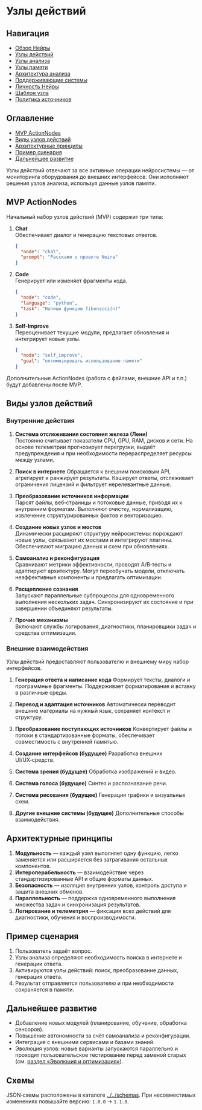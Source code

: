 # Узлы действий

## Навигация
- [Обзор Нейры](README.md)
- [Узлы действий](action-nodes.md)
- [Узлы анализа](analysis-nodes.md)
- [Узлы памяти](memory-nodes.md)
- [Архитектура анализа](analysis-architecture.md)
- [Поддерживающие системы](support-systems.md)
- [Личность Нейры](personality.md)
- [Шаблон узла](node-template.md)
- [Политика источников](source-policy.md)

## Оглавление
- [MVP ActionNodes](#mvp-actionnodes)
- [Виды узлов действий](#виды-узлов-действий)
- [Архитектурные принципы](#архитектурные-принципы)
- [Пример сценария](#пример-сценария)
- [Дальнейшее развитие](#дальнейшее-развитие)


Узлы действий отвечают за все активные операции нейросистемы — от мониторинга оборудования до внешних интерфейсов. Они исполняют решения узлов анализа, используя данные узлов памяти.

## MVP ActionNodes

Начальный набор узлов действий (MVP) содержит три типа:

1. **Chat**  
   Обеспечивает диалог и генерацию текстовых ответов.
   ```json
   {
     "node": "chat",
     "prompt": "Расскажи о проекте Neira"
   }
   ```

2. **Code**  
   Генерирует или изменяет фрагменты кода.
   ```json
   {
     "node": "code",
     "language": "python",
     "task": "Напиши функцию fibonacci(n)"
   }
   ```

3. **Self-Improve**  
   Переоценивает текущие модули, предлагает обновления и интегрирует новые узлы.
   ```json
   {
     "node": "self_improve",
     "goal": "оптимизировать использование памяти"
   }
   ```

Дополнительные ActionNodes (работа с файлами, внешние API и т.п.) будут добавлены после MVP.

## Виды узлов действий

### Внутренние действия

1. **Система отслеживания состояния железа (Лени)**  
   Постоянно считывает показатели CPU, GPU, RAM, дисков и сети. На основе телеметрии прогнозирует
   перегрузки, выдаёт предупреждения и при необходимости перераспределяет ресурсы между узлами.

2. **Поиск в интернете**
   Обращается к внешним поисковым API, агрегирует и ранжирует результаты. Кэширует ответы,
   отслеживает ограничения лицензий и фильтрует нерелевантные данные.

3. **Преобразование источников информации**  
   Парсят файлы, веб‑страницы и потоковые данные, приводя их к внутренним форматам. Выполняют
   очистку, нормализацию, извлечение структурированных фактов и векторизацию.

4. **Создание новых узлов и мостов**  
   Динамически расширяют структуру нейросистемы: порождают новые узлы, связывают их мостами и
   интегрируют плагины. Обеспечивают миграцию данных и схем при обновлениях.

5. **Самоанализ и реконфигурация**  
   Сравнивают метрики эффективности, проводят A/B‑тесты и адаптируют архитектуру. Могут
   переобучать модели, отключать неэффективные компоненты и предлагать оптимизации.

6. **Расщепление сознания**  
   Запускают параллельные субпроцессы для одновременного выполнения нескольких задач. Синхронизируют
   их состояние и при завершении объединяют результаты.

7. **Прочие механизмы**  
   Включают службы логирования, диагностики, планировщики задач и средства оптимизации.

### Внешние взаимодействия

Узлы действий предоставляют пользователю и внешнему миру набор интерфейсов.

1. **Генерация ответа и написание кода**
   Формирует тексты, диалоги и программные фрагменты. Поддерживает форматирование и вставку в
   различные среды.

2. **Перевод и адаптация источников**
   Автоматически переводит внешние материалы на нужный язык, сохраняет контекст и структуру.

3. **Преобразование поступающих источников**
   Конвертирует файлы и потоки в стандартизованные форматы, обеспечивает совместимость с внутренней
   памятью.

4. **Создание интерфейсов (будущее)**
   Разработка внешних UI/UX‑средств.

5. **Система зрения (будущее)**
   Обработка изображений и видео.

6. **Система голоса (будущее)**
   Синтез и распознавание речи.

7. **Система рисования (будущее)**
   Генерация графики и визуальных схем.

8. **Другие внешние системы (будущее)**
   Дополнительные способы взаимодействия.

## Архитектурные принципы

1. **Модульность** — каждый узел выполняет одну функцию, легко заменяется или расширяется без
   затрагивания остальных компонентов.
2. **Интероперабельность** — взаимодействие через стандартизированные API и общие форматы данных.
3. **Безопасность** — изоляция внутренних узлов, контроль доступа и защита внешних обменов.
4. **Параллельность** — поддержка одновременного выполнения множества задач и синхронизация результатов.
5. **Логирование и телеметрия** — фиксация всех действий для диагностики, обучения и воспроизводимости.

## Пример сценария

1. Пользователь задаёт вопрос.
2. Узлы анализа определяют необходимость поиска в интернете и генерации ответа.
3. Активируются узлы действий: поиск, преобразование данных, генерация ответа.
4. Результат отправляется пользователю и при необходимости сохраняется в памяти.

## Дальнейшее развитие

- Добавление новых модулей (планирование, обучение, обработка сенсоров).
- Повышение автономности за счёт самоанализа и реконфигурации.
- Интеграция с внешними сервисами и базами знаний.
- Эволюция узлов: новые варианты запускаются параллельно и проходят пользовательское тестирование перед заменой старых (см. [раздел «Эволюция и оптимизация»](README.md#эволюция-и-оптимизация)).


## Схемы

JSON‑схемы расположены в каталоге [../../schemas](../../schemas). При несовместимых изменениях повышайте версию: `1.0.0` → `1.1.0`.
